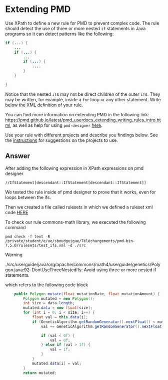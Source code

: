 # Extending PMD

Use XPath to define a new rule for PMD to prevent complex code. The rule should detect the use of three or more nested `if` statements in Java programs so it can detect patterns like the following:

```Java
if (...) {
    ...
    if (...) {
        ...
        if (...) {
            ....
        }
    }

}
```
Notice that the nested `if`s may not be direct children of the outer `if`s. They may be written, for example, inside a `for` loop or any other statement.
Write below the XML definition of your rule.

You can find more information on extending PMD in the following link: https://pmd.github.io/latest/pmd_userdocs_extending_writing_rules_intro.html, as well as help for using `pmd-designer` [here](./designer-help.md).

Use your rule with different projects and describe you findings below. See the [instructions](../sujet.md) for suggestions on the projects to use.

## Answer

After adding the following expression in XPath expressions on pmd designer
```code
//IfStatement[descendant::IfStatement[descendant::IfStatement]]
```
We tested the rule inside of pmd designer to prove that it works, even for loops between the ifs.

Then we created a file called rulesets in which we defined a ruleset xml code <a href="https://github.com/salahbdg/VV-ESIR-TP2/blob/xxx/code/Exercise3/README.md">HERE</a> 

To check our rule commons-math library, we executed the following command
```code
pmd check -f text -R /private/student/e/ue/sboudguigue/Téléchargements/pmd-bin-7.5.0/rulesets/test_ifs.xml -d ./src

```

> [!WARNING]
./src/userguide/java/org/apache/commons/math4/userguide/genetics/Polygon.java:92:	DontUseThreeNestedIfs:	Avoid using three or more nested if statements.

which refers to the following code block

```java
    public Polygon mutate(float mutationRate, float mutationAmount) {
        Polygon mutated = new Polygon();
        int size = data.length;
        mutated.data = new float[size];
        for (int i = 0; i < size; i++) {
            float val = this.data[i];
            if (GeneticAlgorithm.getRandomGenerator().nextFloat() < mutationRate) {
                val += GeneticAlgorithm.getRandomGenerator().nextFloat() * mutationAmount * 2 - mutationAmount;

                if (val < 0f) {
                    val = 0f;
                } else if (val > 1f) {
                    val = 1f;
                }
            }
            mutated.data[i] = val;
        }
        return mutated;

```
